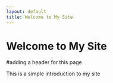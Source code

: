 ```yaml
---
layout: default 
title: Welcome to My Site 
---
```

<h1>Welcome to My Site</h1>
#adding a header for this page
<p>This is a simple introduction to my site</p>
